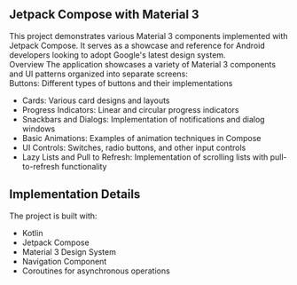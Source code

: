 ## Jetpack Compose with Material 3
This project demonstrates various Material 3 components implemented with Jetpack Compose. It serves as a showcase and reference for Android developers looking to adopt Google's latest design system.  
Overview
The application showcases a variety of Material 3 components and UI patterns organized into separate screens:  
Buttons: Different types of buttons and their implementations
* Cards: Various card designs and layouts
* Progress Indicators: Linear and circular progress indicators
* Snackbars and Dialogs: Implementation of notifications and dialog windows
* Basic Animations: Examples of animation techniques in Compose
* UI Controls: Switches, radio buttons, and other input controls
* Lazy Lists and Pull to Refresh: Implementation of scrolling lists with pull-to-refresh functionality


## Implementation Details
The project is built with:  
* Kotlin
* Jetpack Compose
* Material 3 Design System
* Navigation Component
* Coroutines for asynchronous operations
